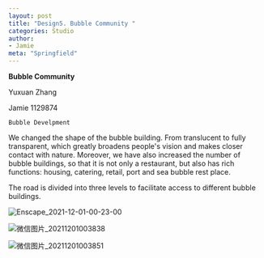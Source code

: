 ```yaml
---
layout: post
title: "Design5. Bubble Community "
categories: Studio
author:
- Jamie
meta: "Springfield"
---
```

**Bubble Community**

Yuxuan Zhang

Jamie
1129874

`Bubble Develpment`

We changed the shape of the bubble building. From translucent to fully transparent, which greatly broadens people's vision and makes closer contact with nature. Moreover, we have also increased the number of bubble buildings, so that it is not only a restaurant, but also has rich functions: housing, catering, retail, port and sea bubble rest place.

The road is divided into three levels to facilitate access to different bubble buildings.

![Enscape_2021-12-01-00-23-00](https://user-images.githubusercontent.com/90487072/144087545-5252c807-3b12-4f95-8e33-5a5bd8321920.png)

![微信图片_20211201003838](https://user-images.githubusercontent.com/90487072/144089353-7512f75b-88ab-4a28-b2e2-7266eb345d94.png)

![微信图片_20211201003851](https://user-images.githubusercontent.com/90487072/144089386-03a5c89f-58fc-43b4-bed7-8792f66fbe00.png)

